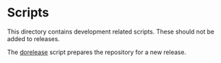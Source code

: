 # Scripts

This directory contains development related scripts.  These should not be added to releases.

The [dorelease](./dorelease.py) script prepares the repository for a new release.
